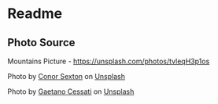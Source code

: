 # Readme

## Photo Source

Mountains Picture - https://unsplash.com/photos/tvleqH3p1os

<span>Photo by <a href="https://unsplash.com/@conorsexton?utm_source=unsplash&amp;utm_medium=referral&amp;utm_content=creditCopyText">Conor Sexton</a> on <a href="https://unsplash.com/s/photos/ocean?utm_source=unsplash&amp;utm_medium=referral&amp;utm_content=creditCopyText">Unsplash</a></span>

<span>Photo by <a href="https://unsplash.com/@gaetanocessati?utm_source=unsplash&amp;utm_medium=referral&amp;utm_content=creditCopyText">Gaetano Cessati</a> on <a href="https://unsplash.com/s/photos/ocean?utm_source=unsplash&amp;utm_medium=referral&amp;utm_content=creditCopyText">Unsplash</a></span>
